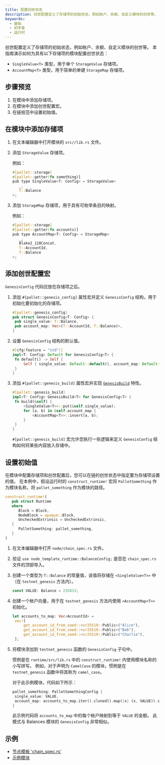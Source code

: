 ```yaml
---
title: 配置创世状态
description: 创世配置定义了存储项的初始状态，例如帐户、余额、自定义模块的创世等。
keywords:
  - 基础
  - 初学者
  - 运行时
---
```


创世配置定义了存储项的初始状态，例如帐户、余额、自定义模块的创世等。
本指南演示如何为具有以下存储项的模块配置创世状态：

- `SingleValue<T>` 类型，用于单个 `StorageValue` 存储项。
- `AccountMap<T>` 类型，用于简单的单键 `StorageMap` 存储项。 

## 步骤预览

1. 在模块中添加存储项。
2. 在模块中添加创世配置宏。
3. 在链规范中设置初始值。

## 在模块中添加存储项

1. 在文本编辑器中打开模块的 `src//lib.rs` 文件。
   
1. 添加 `StorageValue` 存储项。
   
   例如：
   
   ```rust
   #[pallet::storage]
   #[pallet::getter(fn something)]
   pub type SingleValue<T: Config> = StorageValue<
      _, 
      T::Balance
   >;
   
1. 添加 `StorageMap` 存储项，用于具有可枚举条目的映射。
   
      例如：
   
   ```rust
   #[pallet::storage]
   #[pallet::getter(fn accounts)]
   pub type AccountMap<T: Config> = StorageMap<
      _, 
      Blake2_128Concat, 
      T::AccountId, 
      T::Balance
   >;
   ```

## 添加创世配置宏

`GenesisConfig` 代码应放在存储项之后。

1. 添加 `#[pallet::genesis_config]` 属性宏并定义 `GenesisConfig` 结构，用于初始化要初始化的存储项。

   ```rust
   #[pallet::genesis_config]
   pub struct GenesisConfig<T: Config> {
   	pub single_value: T::Balance,
   	pub account_map: Vec<(T::AccountId, T::Balance)>,
   }
   ```

2. 设置 `GenesisConfig` 结构的默认值。

   ```rust
   #[cfg(feature = "std")]
   impl<T: Config> Default for GenesisConfig<T> {
   	fn default() -> Self {
   		Self { single_value: Default::default(), account_map: Default::default() }
   	}
   }
   ```

3. 添加 `#[pallet::genesis_build]` 属性宏并实现 [`GenesisBuild`](https://paritytech.github.io/substrate/master/frame_support/traits/trait.GenesisBuild.html) 特性。

   ```rust
   #[pallet::genesis_build]
   impl<T: Config> GenesisBuild<T> for GenesisConfig<T> {
   	fn build(&self) {
   		<SingleValue<T>>::put(&self.single_value);
   		for (a, b) in &self.account_map {
   			<AccountMap<T>>::insert(a, b);
   		}
   	}
   }
   ```

   `#[pallet::genesis_build]` 宏允许您执行一些逻辑来定义 `GenesisConfig` 结构如何将某些内容放入存储中。

## 设置初始值

在模块中配置存储项和创世配置后，您可以在链的创世状态中指定要为存储项设置的值。
在本例中，假设运行时的 `construct_runtime!` 宏将 `PalletSomething` 作为模块名称，将 `pallet_something` 作为模块的路径。

```rust
construct_runtime!(
   pub struct Runtime
   where
      Block = Block,
      NodeBlock = opaque::Block,
      UncheckedExtrinsic = UncheckedExtrinsic,
   {
      PalletSomething: pallet_something,
   }
)
```

1. 在文本编辑器中打开 `node/chain_spec.rs` 文件。
   
2. 验证 `use node_template_runtime::BalanceConfig;` 是否在 `chain_spec.rs` 文件的顶部导入。

3. 创建一个类型为 `T::Balance` 的常量值，该值将存储在 `<SingleValue<T>>` 中（在 `testnet_genesis` 方法内）。

   ```rust
   const VALUE: Balance = 235813;
   ```

4. 创建一个帐户向量，用于在 `testnet_genesis` 方法内使用 `<AccountMap<T>>` 初始化。

   ```rust
   let accounts_to_map: Vec<AccountId> =
   	vec![
   		get_account_id_from_seed::<sr25519::Public>("Alice"),
   		get_account_id_from_seed::<sr25519::Public>("Bob"),
   		get_account_id_from_seed::<sr25519::Public>("Charlie"),
   	];
   ```

5. 将模块添加到 `testnet_genesis` 函数的 `GenesisConfig` 子句中。

   惯例是在 `runtime/src/lib.rs` 中的 `construct_runtime!` 内使用模块名称的小写拼写。
   例如，对于声明为 `CamelCase` 的模块，惯例是在 `testnet_genesis` 函数中将其称为 `camel_case`。

   对于此示例模块，代码如下所示：

   ```rust
   pallet_something: PalletSomethingConfig {
   	single_value: VALUE,
   	account_map: accounts_to_map.iter().cloned().map(|x| (x, VALUE)).collect(),
   }
   ```

   此示例代码将 `accounts_to_map` 中的每个帐户映射到等于 `VALUE` 的金额。
   此模式与 Balances 模块的 `GenesisConfig` 非常相似。

## 示例

- [节点模板 'chain_spec.rs'](https://github.com/paritytech/polkadot-sdk-solochain-template/blob/master/node/src/chain_spec.rs)
- [示例模块](https://github.com/paritytech/polkadot-sdk/blob/master/substrate/frame/examples/basic/src/lib.rs)
